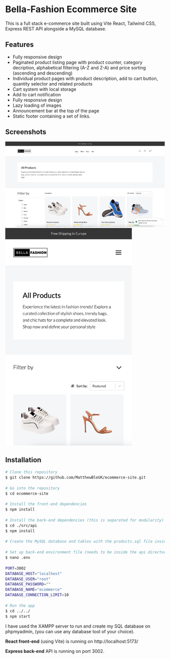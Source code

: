 # Bella-Fashion Ecommerce Site

This is a full stack e-commerce site built using Vite React, Tailwind CSS, Express REST API alongside a MySQL database.

## Features

-   Fully responsive design
-   Paginated product listing page with product counter, category decription, alphabetical filtering (A-Z and Z-A) and price sorting (ascending and descending)
-   Individual product pages with product description, add to cart button, quantity selector and related products
-   Cart system with local storage
-   Add to cart notification
-   Fully responsive design
-   Lazy loading of images
-   Announcement bar at the top of the page
-   Static footer containing a set of links.

## Screenshots

<!-- Desktop screenshots -->
<img src="./screenshots/category-page.png" alt="A screenshot displaying the design's header, category title and description and product grid with filtering and sort by features" width="800px">
<!-- Mobile screenshots -->
<img src="./screenshots/mobile-category-page.png" alt="A screenshot of the mobile responsive design showing that the mobile nav menu is closed" width="400px">

## Installation

```bash
# Clone this repository
$ git clone https://github.com/MatthewBleUK/ecommerce-site.git

# Go into the repository
$ cd ecommerce-site

# Install the front-end dependencies
$ npm install

# Install the back-end dependencies (this is separated for modularity)
$ cd ./src/api
$ npm install

# Create the MySQL database and tables with the products.sql file inside the api directory

# Set up back-end environment file (needs to be inside the api directory)
$ nano .env

PORT=3002
DATABASE_HOST="localhost"
DATABASE_USER="root"
DATABASE_PASSWORD=""
DATABASE_NAME="ecommerce"
DATABASE_CONNECTION_LIMIT=10

# Run the app
$ cd ../../
$ npm start
```

I have used the XAMPP server to run and create my SQL database on phpmyadmin, (you can use any database tool of your choice).

**React front-end** (using Vite) is running on http://localhost:5173/

**Express back-end** API is running on port 3002.
